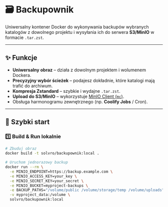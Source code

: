 # 🗃️ Backupownik

Uniwersalny kontener Docker do wykonywania backupów wybranych katalogów z dowolnego projektu i wysyłania ich do serwera **S3/MinIO** w formacie `.tar.zst`.

---

## ✨ Funkcje
- **Uniwersalny obraz** – działa z dowolnym projektem i wolumenem Dockera.  
- **Precyzyjny wybór ścieżek** – podajesz dokładnie, które katalogi mają trafić do archiwum.  
- **Kompresja Zstandard** – szybkie i wydajne `.tar.zst`.  
- **Upload do S3/MinIO** – wykorzystuje [MinIO Client (`mc`)](https://min.io/docs/minio/linux/reference/minio-mc.html).  
- Obsługa harmonogramu zewnętrznego (np. **Coolify Jobs** / Cron).

---

## 🚀 Szybki start

### 1️⃣ Build & Run lokalnie
```bash
# Zbuduj obraz
docker build -t solvro/backupownik:local .

# Uruchom jednorazowy backup
docker run --rm \
  -e MINIO_ENDPOINT=https://backup.example.com \
  -e MINIO_ACCESS_KEY=your_key \
  -e MINIO_SECRET_KEY=your_secret \
  -e MINIO_BUCKET=myproject-backups \
  -e BACKUP_PATHS="/volume/public /volume/storage/temp /volume/uploads" \
  -v myproject_data:/volume \
  solvro/backupownik:local


